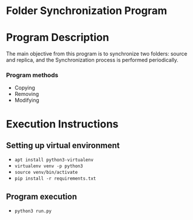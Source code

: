 # Folder Synchronization Program

# Program Description

The main objective from this program is to synchronize two folders: source and replica, and the Synchronization process is performed periodically.


### Program methods

- Copying 
- Removing
- Modifying

# Execution Instructions


## Setting up virtual environment

- `apt install python3-virtualenv`
- `virtualenv venv -p python3`
- `source venv/bin/activate`
- `pip install -r requirements.txt`

## Program execution
- `python3 run.py`


